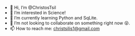 - 👋 Hi, I’m @ChristosTsil
- 👀 I’m interested in Science!
- 🌱 I’m currently learning Python and SqLite.
- 💞️ I’m not looking to collaborate on something right now 😝.
- 📫 How to reach me: christsilis1@gmail.com

<!---
ChristosTsil/ChristosTsil is a ✨ special ✨ repository because its `README.md` (this file) appears on your GitHub profile.
You can click the Preview link to take a look at your changes.
--->

